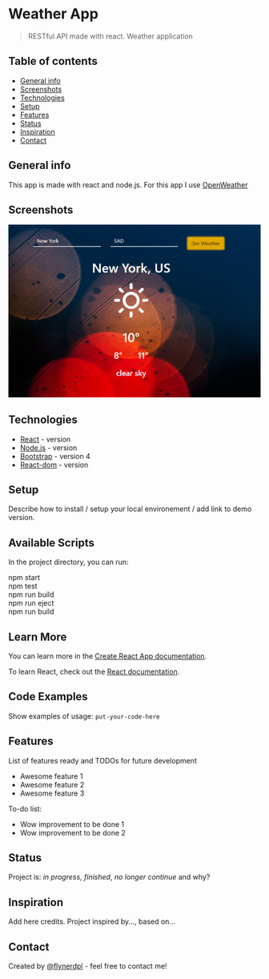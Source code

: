 # Weather App
> RESTful API made with react. Weather application

## Table of contents
* [General info](#general-info)
* [Screenshots](#screenshots)
* [Technologies](#technologies)
* [Setup](#setup)
* [Features](#features)
* [Status](#status)
* [Inspiration](#inspiration)
* [Contact](#contact)

## General info
This app is made with react and node.js. For this app I use [OpenWeather](https://openweathermap.org/api)

## Screenshots
![](https://github.com/MarkoVitkovic/RESTful_APIs_react-weather-app/blob/master/web.png)

## Technologies
* [React](https://reactjs.org/docs/getting-started.html) - version 
* [Node.js](https://nodejs.org/en/docs/) - version 
* [Bootstrap](https://getbootstrap.com/docs/4.4/getting-started/introduction/) - version 4
* [React-dom](https://github.com/facebook/react) - version

## Setup
Describe how to install / setup your local environement / add link to demo version.

## Available Scripts

In the project directory, you can run:

npm start</br>
npm test</br>
npm run build</br>
npm run eject</br>
npm run build

## Learn More

You can learn more in the [Create React App documentation](https://facebook.github.io/create-react-app/docs/getting-started).

To learn React, check out the [React documentation](https://reactjs.org/).

## Code Examples
Show examples of usage:
`put-your-code-here`

## Features
List of features ready and TODOs for future development
* Awesome feature 1
* Awesome feature 2
* Awesome feature 3

To-do list:
* Wow improvement to be done 1
* Wow improvement to be done 2

## Status
Project is: _in progress_, _finished_, _no longer continue_ and why?

## Inspiration
Add here credits. Project inspired by..., based on...

## Contact
Created by [@flynerdpl](https://www.flynerd.pl/) - feel free to contact me!


